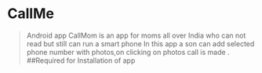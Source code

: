 # CallMe
>Android app
CallMom is an  app for moms all over India who can not read but still can run a smart phone
In this app a son can add selected phone number with photos,on clicking on photos call is made .
##Required for Installation of app
>
